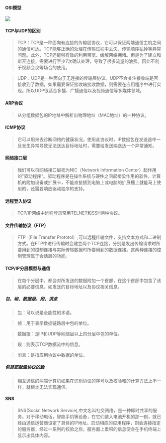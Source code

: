 #### OSI模型
![](https://i.imgur.com/cSm9gmD.png)

#### TCP与UDP的区别
>TCP：TCP是一种面向有连接的传输层协议，它可以保证两端通信主机之间的通信可达。TCP能够正确的处理在传输过程中丢失、传输顺序乱掉等异常问题。此外，TCP还能够有效的利用带宽、缓解网络拥堵。但是为了建立和断开连接，需要进行至少7次确认处理，导致了很多流量的浪费。因此不利于视频会议等场合的使用。

>UDP：UDP是一种面向于无连接的传输层协议。UDP不会关注接收端是否接收到了数据，如果需要保证接收端接收数据，则需要在应用程序中进行实现。所以UDP很适合多播、广播通信以及视频通信等多媒体领域。

#### ARP协议
>从分组数据包的IP地址中解析出物理地址（MAC地址）的一种协议。

#### ICMP协议
>它可以用来去诊断网络的健康状况。使用此协议时，IP数据包在发送途中一旦发生异常导致无法送达目标地址时，需要给发送端送达一个异常通知。

#### 网络接口层
>我们可以将网络接口层视为NIC（Network Information Center）起作用的"驱动程序"。驱动程序是在操作系统与硬件之间起桥梁作用的软件。计算机的附加设备或扩展卡，不能直接插到电脑上或电脑的扩展槽上就能马上使用的，还需要响应驱动程序的支持。

#### 远程登入协议
>TCP/IP网络中远程登录常用TELNET和SSH两种协议。

#### 文件传输协议（FTP）
>FTP（File Transfer Prototol）,可以远程传输文件，支持文本方式和二进制方式。在FTP中进行传输时会建立两个TCP连接，分别是发出传输请求时所要用到的控制连接与实际传输数据时所要用到的数据连接。这两种连接的控制管理属于会话层的功能。




#### TCP/IP分层模型与通信
>在每个分层中，都会对所发送的数据附加一个首部，在这个首部中包含了该层的必要信息，如发送的目标地址以及协议相关信息。
##### 包、帧、数据报、段、消息
>包：可以说是全能性的术语。

>帧：用于表示数据链路层中包的单位。

>数据报：是IP和UDP等网络层以上的分层中包的单位。

>段：则表示TCP数据流中的信息。

>消息：是指应用协议中数据的单位。

##### 包首部就像协议的脸
>相互通信的两端计算机如果在识别协议的序号以及校验和的计算方法上不一样，就根本无法实现通信。


#### SNS
>SNS(Social Network Service),中文名叫社交网络，是一种即时共享的服务。对于移动电话，智能手机等设备，在它们装入电池开机的那一刻，就已经由通信运营商设定了具体的IP地址。启动相应的应用程序，则会连接指定的服务器，经过一系列的校验之后，服务器上累积的信息便会在手机终端上显示出具体内容。
